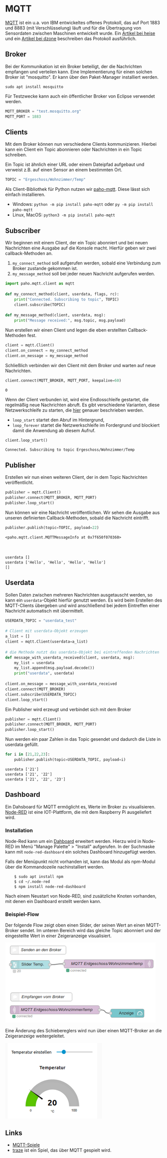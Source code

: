# MQTT

[MQTT](https://de.wikipedia.org/wiki/MQTT) ist ein u.a. von IBM entwickeltes offenes Protokoll, das auf Port 1883 und 8883 (mit Verschlüsselung) läuft und für die Übertragung von Sensordaten zwischen Maschinen entwickelt wurde. Ein [Artikel bei heise](https://heise.de/-2168152) und ein [Artikel bei dzone](https://dzone.com/articles/mqtt-the-nerve-system-of-iot) beschreiben das Protokoll ausführlich.

## Broker

Bei der Kommunikation ist ein Broker beteiligt, der die Nachrichten empfangen und verteilen kann. Eine Implementierung für einen solchen Broker ist "mosquitto". Er kann über den Paket-Manager installiert werden.

    sudo apt install mosquitto
    
Für Testzwecke kann auch ein öffentlicher Broker von Eclipse verwendet werden.


```python
MQTT_BROKER = "test.mosquitto.org"
MQTT_PORT = 1883
```

## Clients

Mit dem Broker können nun verschiedene Clients kommunizieren. Hierbei kann ein Client ein Topic abonnieren oder Nachrichten in ein Topic schreiben.

Ein Topic ist ähnlich einer URL oder einem Dateipfad aufgebaut und verweist z.B. auf einen Sensor an einem bestimmten Ort.


```python
TOPIC = "Ergeschoss/Wohnzimmer/Temp"
```

Als Client-Bibliothek für Python nutzen wir [paho-mqtt](https://pypi.python.org/pypi/paho-mqtt/). Diese lässt sich einfach installieren. 

- Windows: `python -m pip install paho-mqtt` oder `py -m pip install paho-mqtt`
- Linux, MacOS: `python3 -m pip install paho-mqtt`

## Subscriber

Wir beginnen mit einem Client, der ein Topic abonniert und bei neuen Nachrichten eine Ausgabe auf die Konsole macht. Hierfür geben wir zwei callback-Methoden an.

1. `my_connect_method` soll aufgerufen werden, sobald eine Verbindung zum Broker zustande gekommen ist.
2. `my_message_method` soll bei jeder neuen Nachricht aufgerufen werden.


```python
import paho.mqtt.client as mqtt

def my_connect_method(client, userdata, flags, rc):
    print("Connected. Subscribing to topic", TOPIC)
    client.subscribe(TOPIC)
    
def my_message_method(client, userdata, msg):
    print("Message received:", msg.topic, msg.payload)
```

Nun erstellen wir einen Client und legen die eben erstellten Callback-Methoden fest.


```python
client = mqtt.Client()
client.on_connect = my_connect_method
client.on_message = my_message_method
```

Schließlich verbinden wir den Client mit dem Broker und warten auf neue Nachrichten.


```python
client.connect(MQTT_BROKER, MQTT_PORT, keepalive=60)
```




    0



Wenn der Client verbunden ist, wird eine Endlosschleife gestartet, die regelmäßig neue Nachrichten abruft. Es gibt verschiedene Varianten, diese Netzwerkschleife zu starten, die [hier](https://pypi.org/project/paho-mqtt/#network-loop) genauer beschrieben werden.

- `loop_start` startet den Abruf im Hintergrund, 
- `loop_forever` startet die Netzwerkschleife im Fordergrund und blockiert damit die Anwendung ab diesem Aufruf.


```python
client.loop_start()
```

    Connected. Subscribing to topic Ergeschoss/Wohnzimmer/Temp


## Publisher

Erstellen wir nun einen weiteren Client, der in dem Topic Nachrichten veröffentlicht.


```python
publisher = mqtt.Client()
publisher.connect(MQTT_BROKER, MQTT_PORT)
publisher.loop_start()
```

Nun können wir eine Nachricht veröffentlichen. Wir sehen die Ausgabe aus unseren definierten Callback-Methoden, sobald die Nachricht eintrifft. 


```python
publisher.publish(topic=TOPIC, payload=22)
```




    <paho.mqtt.client.MQTTMessageInfo at 0x7f650f070360>



    userdata []
    userdata ['Hello', 'Hello', 'Hello', 'Hello']
    []


## Userdata

Sollen Daten zwischen mehreren Nachrichten ausgetauscht werden, so kann ein ``userdata``-Objekt
hierfür genutzt werden. Es wird beim Erstellen des MQTT-Clients übergeben und wird anschließend
bei jedem Eintreffen einer Nachricht automatisch mit übermittelt.


```python
USERDATA_TOPIC = "userdata_test"

# Client mit userdata-Objekt erzeugen
a_list = []
client = mqtt.Client(userdata=a_list)

# die Methode nutzt das userdata-Objekt bei eintreffenden Nachrichten
def message_with_userdata_received(client, userdata, msg):
    my_list = userdata
    my_list.append(msg.payload.decode())
    print("userdata", userdata)

client.on_message = message_with_userdata_received
client.connect(MQTT_BROKER)
client.subscribe(USERDATA_TOPIC)
client.loop_start()
```

Ein Publisher wird erzeugt und verbindet sich mit dem Broker


```python
publisher = mqtt.Client()
publisher.connect(MQTT_BROKER, MQTT_PORT)
publisher.loop_start()
```

Nun werden ein paar Zahlen in das Topic gesendet und dadurch die Liste in userdata
gefüllt.


```python
for i in [21,22,23]:
    publisher.publish(topic=USERDATA_TOPIC, payload=i)
```

    userdata ['21']
    userdata ['21', '22']
    userdata ['21', '22', '23']


## Dashboard

Ein Dahsboard für MQTT ermöglicht es, Werte im Broker zu visualisieren. [Node-RED](https://nodered.org/) ist eine IOT-Plattform, die mit dem Raspberry Pi ausgeliefert wird. 

### Installation

Node-Red kann um ein [Dahboard](https://flows.nodered.org/node/node-red-dashboard) erweitert werden. Hierzu wird in Node-RED im Menü "Manage Palette" > "Install" aufgerufen. In der Suchmaske kann mit `node-red-dashboard` ein solches Dashboard hinzugefügt werden.

Falls der Menüpunkt nicht vorhanden ist, kann das Modul als npm-Modul über die Kommandozeile nachinstalliert werden.

```
    $ sudo apt install npm    
    $ cd ~/.node-red
    $ npm install node-red-dashboard
```

Nach einem Neustart von Node-RED, sind zusätzliche Knoten vorhanden, mit denen ein Dashboard erstellt werden kann.

### Beispiel-Flow

Der folgende Flow zeigt oben einen Slider, der seinen Wert an einen MQTT-Broker sendet. Im unteren Bereich wird das gleiche Topic abonniert und der eingestellte Wert in einer Zeigeranzeige visualisiert.

![flow](media/flow.png)

<!--

[{"id":"4514f17c.ed104","type":"tab","label":"Flow 4","disabled":false,"info":""},{"id":"19f47891.e7549f","type":"mqtt out","z":"4514f17c.ed104","name":"MQTT Erdgeschoss/Wohnzimmer/temp","topic":"Erdgeschoss/Wohnzimmer/temp","qos":"","retain":"","broker":"aa3df211.b5b298","x":413.8833312988281,"y":101.88333129882812,"wires":[]},{"id":"15325225.39381e","type":"ui_slider","z":"4514f17c.ed104","name":"Slider Temp.","label":"Temperatur einstellen","group":"58d4c9d3.e4bee8","order":0,"width":0,"height":0,"passthru":true,"outs":"all","topic":"","min":0,"max":"100","step":1,"x":132.76666259765625,"y":104.73330688476562,"wires":[["19f47891.e7549f"]]},{"id":"9df909cb.8b6478","type":"mqtt in","z":"4514f17c.ed104","name":"MQTT Erdgeschoss/Wohnzimmer/temp","topic":"Erdgeschoss/Wohnzimmer/temp","qos":"2","broker":"aa3df211.b5b298","x":220.88333129882812,"y":265.8833312988281,"wires":[["aeadfad6.037a98"]]},{"id":"aeadfad6.037a98","type":"ui_gauge","z":"4514f17c.ed104","name":"Anzeige","group":"58d4c9d3.e4bee8","order":0,"width":0,"height":0,"gtype":"gage","title":"Temperatur","label":"°C","format":"{{value}}","min":0,"max":"100","colors":["#00b500","#e6e600","#ca3838"],"seg1":"","seg2":"","x":480.8833312988281,"y":278.1166687011719,"wires":[]},{"id":"6e4c6faf.86a82","type":"comment","z":"4514f17c.ed104","name":"Senden an den Broker","info":"Nachrcit","x":161,"y":52.75,"wires":[]},{"id":"fc2b6a3e.2ac3a","type":"comment","z":"4514f17c.ed104","name":"Empfangen vom Broker","info":"","x":172.88333129882812,"y":219.88333129882812,"wires":[]},{"id":"aa3df211.b5b298","type":"mqtt-broker","z":"","name":"eclipse","broker":"iot.eclipse.org","port":"1883","clientid":"","usetls":false,"compatmode":true,"keepalive":"60","cleansession":true,"birthTopic":"","birthQos":"0","birthPayload":"","closeTopic":"","closeQos":"0","closePayload":"","willTopic":"","willQos":"0","willPayload":""},{"id":"58d4c9d3.e4bee8","type":"ui_group","z":"","name":"Default","tab":"a485af3c.d49028","disp":true,"width":"6","collapse":false},{"id":"a485af3c.d49028","type":"ui_tab","z":"","name":"Home","icon":"dashboard"}]

-->

Eine Änderung des Schiebereglers wird nun über einen MQTT-Broker an die Zeigeranzeige weitergeleitet.

![flow in action](media/flow_action.gif)

## Links

* [MQTT-Spiele](http://www.jython.ch/index.php?inhalt_links=navigation.inc.php&inhalt_mitte=mqttgames/mqttGames.inc.php)
* [traze](https://traze.iteratec.de/) ist ein Spiel, das über MQTT gespielt wird.
